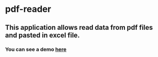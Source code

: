 ﻿# pdf-reader
 ## This application allows read data from pdf files and pasted in excel file.
 ### You can see a demo [here](https://www.youtube.com/watch?v=2fVeRVG0zGA)
